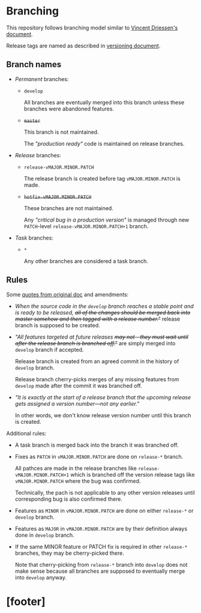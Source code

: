 
# Branching #

This repository follows branching model
similar to [Vincent Driessen's document][1].

Release tags are named as described in [versioning document][2].

## Branch names ##

*   _Permanent_ branches:

    *   `develop`

        All branches are eventually merged into this branch unless
        these branches were abandoned features.

    *   ~~`master`~~

        This branch is not maintained.

        The _"production ready"_ code is maintained on release branches.

*   _Release_ branches:

    *   `release-vMAJOR.MINOR.PATCH`

        The release branch is created before
        tag `vMAJOR.MINOR.PATCH` is made.

    *   ~~`hotfix-vMAJOR.MINOR.PATCH`~~

        These branches are not maintained.

        Any _"critical bug in a production version"_ is managed through
        new `PATCH`-level `release-vMAJOR.MINOR.PATCH+1` branch.

*   _Task_ branches:

    *   `*`

        Any other branches are considered a task branch.

## Rules ##

Some [quotes from original doc][1] and amendments:

*   _When the source code in the `develop` branch reaches a stable point and is ready to be released,_
    ~~_all of the changes should be merged back into master somehow and then tagged with a release number."_~~
    release branch is supposed to be created.

*   _"All features targeted at future releases_
    ~~_may not - they must wait until after the release branch is branched off."_~~
    are simply merged into `develop` branch if accepted.

    Release branch is created from an agreed commit in the history
    of `develop` branch.

    Release branch cherry-picks merges of any missing features from `develop`
    made after the commit it was branched off.

*   _"It is exactly at the start of a release branch that the upcoming_
    _release gets assigned a version number—not any earlier."_

    In other words, we don't know release version number
    until this branch is created.

Additional rules:

*   A task branch is merged back into the branch it was branched off.

*   Fixes as `PATCH` in `vMAJOR.MINOR.PATCH` are done on `release-*` branch.

    All pathces are made in the release branches like
    `release-vMAJOR.MINOR.PATCH+1` which is branched off the version release
    tags like `vMAJOR.MINOR.PATCH` where the bug was confirmed.

    Technically, the pach is not applicable to any other version releases
    until corresponding bug is also confirmed there.

*   Features as `MINOR` in `vMAJOR.MINOR.PATCH` are done on either
    `release-*` or `develop` branch.

*   Features as `MAJOR` in `vMAJOR.MINOR.PATCH` are by their definition
    always done in `develop` branch.

*   If the same MINOR feature or PATCH fix is required in other
    `release-*` branches, they may be cherry-picked there.

    Note that cherry-picking from `release-*` branch into `develop`
    does not make sense because all branches are supposed to
    eventually merge into `develop` anyway.

# [footer] #

[1]: http://nvie.com/posts/a-successful-git-branching-model/
[2]: /docs/versioning.md

